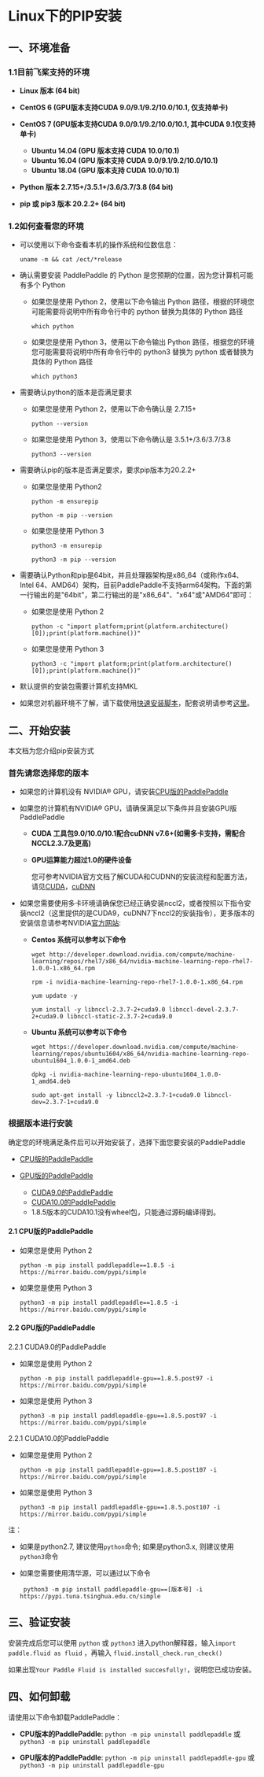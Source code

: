 # Linux下的PIP安装

## 一、环境准备

### 1.1目前飞桨支持的环境

* **Linux 版本 (64 bit)**
* **CentOS 6 (GPU版本支持CUDA 9.0/9.1/9.2/10.0/10.1, 仅支持单卡)**
  
* **CentOS 7 (GPU版本支持CUDA 9.0/9.1/9.2/10.0/10.1, 其中CUDA 9.1仅支持单卡)**
  * **Ubuntu 14.04 (GPU 版本支持 CUDA 10.0/10.1)**
  * **Ubuntu 16.04 (GPU 版本支持 CUDA 9.0/9.1/9.2/10.0/10.1)**
  * **Ubuntu 18.04 (GPU 版本支持 CUDA 10.0/10.1)**
  
* **Python 版本 2.7.15+/3.5.1+/3.6/3.7/3.8 (64 bit)**

* **pip 或 pip3 版本 20.2.2+ (64 bit)**

### 1.2如何查看您的环境

* 可以使用以下命令查看本机的操作系统和位数信息：

  ```
  uname -m && cat /ect/*release
  ```

  

* 确认需要安装 PaddlePaddle 的 Python 是您预期的位置，因为您计算机可能有多个 Python

  * 如果您是使用 Python 2，使用以下命令输出 Python 路径，根据的环境您可能需要将说明中所有命令行中的 python 替换为具体的 Python 路径

    ```
    which python
    ```

  * 如果您是使用 Python 3，使用以下命令输出 Python 路径，根据您的环境您可能需要将说明中所有命令行中的 python3 替换为 python 或者替换为具体的 Python 路径

    ```
    which python3
    ```

    

* 需要确认python的版本是否满足要求

  * 如果您是使用 Python 2，使用以下命令确认是 2.7.15+

        python --version

  * 如果您是使用 Python 3，使用以下命令确认是 3.5.1+/3.6/3.7/3.8

        python3 --version

* 需要确认pip的版本是否满足要求，要求pip版本为20.2.2+

  * 如果您是使用 Python2

    ```
    python -m ensurepip
    ```

    ``` 
    python -m pip --version
    ```

  * 如果您是使用 Python 3

    ```
    python3 -m ensurepip
    ```

    ``` 
    python3 -m pip --version
    ```

  

* 需要确认Python和pip是64bit，并且处理器架构是x86_64（或称作x64、Intel 64、AMD64）架构，目前PaddlePaddle不支持arm64架构。下面的第一行输出的是"64bit"，第二行输出的是"x86_64"、"x64"或"AMD64"即可：

  * 如果您是使用 Python 2

    ```
    python -c "import platform;print(platform.architecture()[0]);print(platform.machine())"
    ```

  * 如果您是使用 Python 3

    ```
    python3 -c "import platform;print(platform.architecture()[0]);print(platform.machine())"
    ```

    

* 默认提供的安装包需要计算机支持MKL

* 如果您对机器环境不了解，请下载使用[快速安装脚本](https://fast-install.bj.bcebos.com/fast_install.sh)，配套说明请参考[这里](https://github.com/PaddlePaddle/FluidDoc/tree/develop/doc/fluid/install/install_script.md)。



## 二、开始安装

本文档为您介绍pip安装方式

### 首先请您选择您的版本

* 如果您的计算机没有 NVIDIA® GPU，请安装[CPU版的PaddlePaddle](#cpu)

* 如果您的计算机有NVIDIA® GPU，请确保满足以下条件并且安装GPU版PaddlePaddle

  * **CUDA 工具包9.0/10.0/10.1配合cuDNN v7.6+(如需多卡支持，需配合NCCL2.3.7及更高)**

  * **GPU运算能力超过1.0的硬件设备**

    您可参考NVIDIA官方文档了解CUDA和CUDNN的安装流程和配置方法，请见[CUDA](https://docs.nvidia.com/cuda/cuda-installation-guide-linux/)，[cuDNN](https://docs.nvidia.com/deeplearning/sdk/cudnn-install/)

* 如果您需要使用多卡环境请确保您已经正确安装nccl2，或者按照以下指令安装nccl2（这里提供的是CUDA9，cuDNN7下nccl2的安装指令），更多版本的安装信息请参考NVIDIA[官方网站](https://developer.nvidia.com/nccl):

  * **Centos 系统可以参考以下命令**

        wget http://developer.download.nvidia.com/compute/machine-learning/repos/rhel7/x86_64/nvidia-machine-learning-repo-rhel7-1.0.0-1.x86_64.rpm

    ```
    rpm -i nvidia-machine-learning-repo-rhel7-1.0.0-1.x86_64.rpm
    ```

    ```
    yum update -y
    ```

    ```
    yum install -y libnccl-2.3.7-2+cuda9.0 libnccl-devel-2.3.7-2+cuda9.0 libnccl-static-2.3.7-2+cuda9.0
    ```

  * **Ubuntu 系统可以参考以下命令**

    ```
    wget https://developer.download.nvidia.com/compute/machine-learning/repos/ubuntu1604/x86_64/nvidia-machine-learning-repo-ubuntu1604_1.0.0-1_amd64.deb
    ```

    ```
    dpkg -i nvidia-machine-learning-repo-ubuntu1604_1.0.0-1_amd64.deb
    ```

    ```
    sudo apt-get install -y libnccl2=2.3.7-1+cuda9.0 libnccl-dev=2.3.7-1+cuda9.0
    ```

    
### 根据版本进行安装
确定您的环境满足条件后可以开始安装了，选择下面您要安装的PaddlePaddle

* [CPU版的PaddlePaddle](#cpu)

* [GPU版的PaddlePaddle](#gpu)
  * [CUDA9.0的PaddlePaddle](#cuda9)
  * [CUDA10.0的PaddlePaddle](#cuda10)
  * 1.8.5版本的CUDA10.1没有wheel包，只能通过源码编译得到。



#### 2.1 <span id="cpu">CPU版的PaddlePaddle</span>

* 如果您是使用 Python 2

  ```
  python -m pip install paddlepaddle==1.8.5 -i https://mirror.baidu.com/pypi/simple
  ```

* 如果您是使用 Python 3

  ```
  python3 -m pip install paddlepaddle==1.8.5 -i https://mirror.baidu.com/pypi/simple
  ```

  

#### 2.2<span id="gpu"> GPU版的PaddlePaddle</span>



2.2.1 <span id="cuda9">CUDA9.0的PaddlePaddle</span>

* 如果您是使用 Python 2

  ```
  python -m pip install paddlepaddle-gpu==1.8.5.post97 -i https://mirror.baidu.com/pypi/simple
  ```

* 如果您是使用 Python 3

  ```
  python3 -m pip install paddlepaddle-gpu==1.8.5.post97 -i https://mirror.baidu.com/pypi/simple
  ```

  

2.2.1 <span id="cuda10">CUDA10.0的PaddlePaddle</span>

* 如果您是使用 Python 2

  ```
  python -m pip install paddlepaddle-gpu==1.8.5.post107 -i https://mirror.baidu.com/pypi/simple
  ```

* 如果您是使用 Python 3

  ```
  python3 -m pip install paddlepaddle-gpu==1.8.5.post107 -i https://mirror.baidu.com/pypi/simple
  ```

  

注：

* 如果是python2.7, 建议使用`python`命令; 如果是python3.x, 则建议使用`python3`命令

* 如果您需要使用清华源，可以通过以下命令

  ```
   python3 -m pip install paddlepaddle-gpu==[版本号] -i https://pypi.tuna.tsinghua.edu.cn/simple 
  ```



## **三、验证安装**

安装完成后您可以使用 `python` 或 `python3` 进入python解释器，输入`import paddle.fluid as fluid` ，再输入
 `fluid.install_check.run_check()`

如果出现`Your Paddle Fluid is installed succesfully!`，说明您已成功安装。

## **四、如何卸载**

请使用以下命令卸载PaddlePaddle：

* **CPU版本的PaddlePaddle**: `python -m pip uninstall paddlepaddle` 或 `python3 -m pip uninstall paddlepaddle`

* **GPU版本的PaddlePaddle**: `python -m pip uninstall paddlepaddle-gpu` 或 `python3 -m pip uninstall paddlepaddle-gpu`